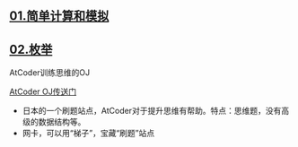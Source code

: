 

## [01.简单计算和模拟](./04.北大百练/01.简单计算和模拟.md)



## [02.枚举](./04.北大百练/02.枚举.md)





AtCoder训练思维的OJ



[AtCoder OJ传送门](https://atcoder.jp/)

- 日本的一个刷题站点，AtCoder对于提升思维有帮助。特点：思维题，没有高级的数据结构等。
- 网卡，可以用“梯子”，宝藏“刷题”站点


